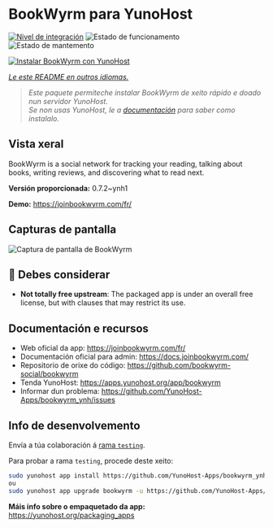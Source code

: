 <!--
NOTA: Este README foi creado automáticamente por <https://github.com/YunoHost/apps/tree/master/tools/readme_generator>
NON debe editarse manualmente.
-->

# BookWyrm para YunoHost

[![Nivel de integración](https://dash.yunohost.org/integration/bookwyrm.svg)](https://dash.yunohost.org/appci/app/bookwyrm) ![Estado de funcionamento](https://ci-apps.yunohost.org/ci/badges/bookwyrm.status.svg) ![Estado de mantemento](https://ci-apps.yunohost.org/ci/badges/bookwyrm.maintain.svg)

[![Instalar BookWyrm con YunoHost](https://install-app.yunohost.org/install-with-yunohost.svg)](https://install-app.yunohost.org/?app=bookwyrm)

*[Le este README en outros idiomas.](./ALL_README.md)*

> *Este paquete permíteche instalar BookWyrm de xeito rápido e doado nun servidor YunoHost.*  
> *Se non usas YunoHost, le a [documentación](https://yunohost.org/install) para saber como instalalo.*

## Vista xeral

BookWyrm is a social network for tracking your reading, talking about books, writing reviews, and discovering what to read next.


**Versión proporcionada:** 0.7.2~ynh1

**Demo:** <https://joinbookwyrm.com/fr/>

## Capturas de pantalla

![Captura de pantalla de BookWyrm](./doc/screenshots/screenshot-bookwyrm.jpg)

## :red_circle: Debes considerar

- **Not totally free upstream**: The packaged app is under an overall free license, but with clauses that may restrict its use.

## Documentación e recursos

- Web oficial da app: <https://joinbookwyrm.com/fr/>
- Documentación oficial para admin: <https://docs.joinbookwyrm.com/>
- Repositorio de orixe do código: <https://github.com/bookwyrm-social/bookwyrm>
- Tenda YunoHost: <https://apps.yunohost.org/app/bookwyrm>
- Informar dun problema: <https://github.com/YunoHost-Apps/bookwyrm_ynh/issues>

## Info de desenvolvemento

Envía a túa colaboración á [rama `testing`](https://github.com/YunoHost-Apps/bookwyrm_ynh/tree/testing).

Para probar a rama `testing`, procede deste xeito:

```bash
sudo yunohost app install https://github.com/YunoHost-Apps/bookwyrm_ynh/tree/testing --debug
ou
sudo yunohost app upgrade bookwyrm -u https://github.com/YunoHost-Apps/bookwyrm_ynh/tree/testing --debug
```

**Máis info sobre o empaquetado da app:** <https://yunohost.org/packaging_apps>
